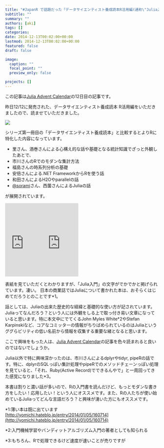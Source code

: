 ```yaml
---
title: "#JapanR で話題だった「データサイエンティスト養成読本R活用編(通称\"Julia入門本\")」を読みました #JuliaAC"
subtitle: ""
summary: ""
authors: [aki]
tags: []
categories: 
date: 2014-12-13T00:02:00+00:00
lastmod: 2014-12-13T00:02:00+00:00
featured: false
draft: false

image:
  caption: ""
  focal_point: ""
  preview_only: false

projects: []
---
```

この記事は[Julia Advent Calendar](http://qiita.com/advent-calendar/2014/julialang)の12日目の記事です。

昨日12/12に発売された、データサイエンティスト養成読本 R活用編をいただきましたので、読ませていただきました。

![](/img/2014/12/13/000200/20141212232744.jpg)

シリーズ第一冊目の「データサイエンティスト養成読本」と比較するとよりRに特化した内容になっています。

- 里さん、酒巻さんによる心構え的な話や基礎となる統計知識でざっと外観したあとで、
- 市川さんのRでのモダンな集計方法
- 福島さんの時系列分析の基礎
- 安倍さんによる.NET FrameworkからRを使う話
- 和田さんによるH2Oやparallelの話
- [@sorami](https://twitter.com/sorami)さん、西薗さんによるJuliaの話

が展開されています。

<iframe src="https://rcm-fe.amazon-adsystem.com/e/cm?lt1=_blank&amp;bc1=000000&amp;IS2=1&amp;bg1=FFFFFF&amp;fc1=000000&amp;lc1=0000FF&amp;t=chezou-22&amp;o=9&amp;p=8&amp;l=as4&amp;m=amazon&amp;f=ifr&amp;ref=ss_til&amp;asins=4774170577" style="width:120px;height:240px;" scrolling="no" marginwidth="0" marginheight="0" frameborder="0"></iframe><iframe src="https://rcm-fe.amazon-adsystem.com/e/cm?lt1=_blank&amp;bc1=000000&amp;IS2=1&amp;bg1=FFFFFF&amp;fc1=000000&amp;lc1=0000FF&amp;t=chezou-22&amp;o=9&amp;p=8&amp;l=as4&amp;m=amazon&amp;f=ifr&amp;ref=ss_til&amp;asins=4774158968" style="width:120px;height:240px;" scrolling="no" marginwidth="0" marginheight="0" frameborder="0"></iframe>

表紙を見ていただくとわかりますが、「Julia入門」の文字がでかでかと掲げられています。凄い。 日本の商業誌ではJuliaについて書かれた本は、おそらくはじめてだろうとのことです\*1。

話としては、Juliaの出来た歴史的な経緯と基礎的な使い方が記されています。Juliaってなんだろう？という人には外観をしる上で取っ付き易い文章になっていると思います。特に本文中にでてくるJohn Myles White\*2やStefan Karpinskiなど、コアなコミッターの情報がちりばめられているのはJuliaというググらビリティの低い名前から情報を収集する重要な緒となると思います。

ここで興味をもった人は、[Julia Advent Calendar](http://qiita.com/advent-calendar/2014/julialang)の記事を色々読まれると良いのではないでしょうか。

Julia以外で特に興味深かったのは、市川さんによるdplyrやtidyr, pipeRの話です。特に、dplyrのSQLっぽい集計処理やpipeRでのメソッドチェーンっぽい処理を見ていると、「それ、Ruby(Active Record)でできるんやで」と一周回ってきた感覚になりました\*3。

本書は割りと濃い話が多いので、Rの入門書を読んだけど、もっとモダンな書き方をしたい！応用したい！という人にオススメです。また、Rの人たちが使い始めているJuliaってどんな言語だろう？と興味が湧いた方にもオススメです。

\*1:薄い本は既に出ています [http://yomichi.hateblo.jp/entry/2014/01/05/160714](http://yomichi.hateblo.jp/entry/2014/01/05/160714)

\*2:入門機械学習やバンディットアルゴリズム入門の著者としても知られる

\*3:もちろん、Rで処理できるけど速度が速いことが売りですが



